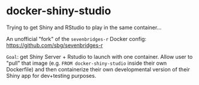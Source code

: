 # docker-shiny-studio
Trying to get Shiny and RStudio to play in the same container...

An unofficial "fork" of the `sevenbridges-r` Docker config: https://github.com/sbg/sevenbridges-r

`Goal`: get Shiny Server + Rstudio to launch with one container. Allow user to "pull" that image (e.g. `FROM docker-shiny-studio` inside their own Dockerfile) and then containerize their own developmental version of their Shiny app for dev+testing purposes.
